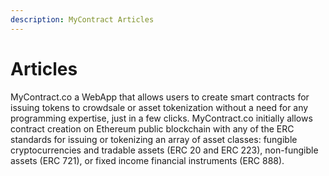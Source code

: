 ```yaml
---
description: MyContract Articles
---
```


# Articles

MyContract.co a WebApp that allows users to create smart contracts for issuing tokens to crowdsale or asset tokenization without a need for any programming expertise, just in a few clicks. MyContract.co initially allows contract creation on Ethereum public blockchain with any of the ERC standards for issuing or tokenizing an array of asset classes: fungible cryptocurrencies and tradable assets \(ERC 20 and ERC 223\), non-fungible assets \(ERC 721\), or fixed income financial instruments \(ERC 888\).

